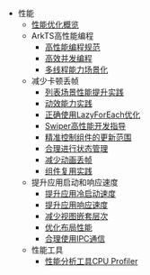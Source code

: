 - 性能
  - [性能优化概览](performance-overview.md)
  - ArkTS高性能编程
    - [高性能编程规范](high-performance-programming.md)
    - [高效并发编程](efficient-concurrent-programming.md)
    - [多线程能力场景化](multi_thread_capability.md)
  - 减少卡顿丢帧
    - [列表场景性能提升实践](list-perf-improvment.md)
    - [动效能力实践](animation_practice.md)
    - [正确使用LazyForEach优化](lazyforeach_optimization.md)
    - [Swiper高性能开发指导](swiper_optimization.md)
    - [精准控制组件的更新范围](precisely-control-render-scope.md)
    - [合理进行状态管理](proper_state_management.md)
    - [减少动画丢帧](reduce-animation-frame-loss.md)
    - [组件复用实践](component-recycle.md)
  - 提升应用启动和响应速度
    - [提升应用冷启动速度](improve-application-cold-start-speed.md)
    - [提升应用响应速度](improve-application-response.md)
    - [减少视图嵌套层次](reduce-view-nesting-levels.md)
    - [优化布局性能](reduce-view-nesting-levels.md)
    - [合理使用IPC通信](reasonable-using-ipc.md)
  - 性能工具
    - [性能分析工具CPU Profiler](application-performance-analysis.md)
